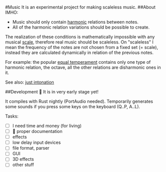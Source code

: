 #Music
It is an experimental project for making scaleless music.
##About
IMHO:
* Music should only contain [harmonic](https://en.wikipedia.org/wiki/Harmony) relations between notes.
* All of the harmonic relation variations should be possible to create.

The realization of these conditions is mathematically impossible with any musical [scale](https://en.wikipedia.org/wiki/Scale_(music)), therefore real music should be scaleless. On "scaleless" I mean the frequency of the notes are not chosen from a fixed set (= scale), instead they are calculated dynamically in relation of the previous notes.

For example: the popular [equal temperament](https://en.wikipedia.org/wiki/Equal_temperament) contains only one type of harmonic relation, the octave, all the other relations are disharmonic ones in it.

See also: [just intonation](https://en.wikipedia.org/wiki/Just_intonation)

##Development
:construction: It is in very early stage yet!

It compiles with Rust nightly (PortAudio needed). Temporarily generates some sounds if you press some keys on the keyboard (Q..P, A..L).

Tasks:
- [ ] I need time and money (for living)
- [ ] :book: proper documentation
- [ ] effects
- [ ] low delay input devices
- [ ] file format, parser
- [ ] GUI
- [ ] 3D effects
- [ ] other stuff
